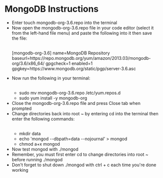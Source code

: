 <h1>MongoDB Instructions</h1>
<ul>
<li>Enter touch mongodb-org-3.6.repo into the terminal</li>
<li>Now open the mongodb-org-3.6.repo file in your code editor (select it from the left-hand file menu) and paste the following into it then save the file:</li>
<br>
<p>
[mongodb-org-3.6]
name=MongoDB Repository
baseurl=https://repo.mongodb.org/yum/amazon/2013.03/mongodb-org/3.6/x86_64/
gpgcheck=1
enabled=1
gpgkey=https://www.mongodb.org/static/pgp/server-3.6.asc
</p>
<li>Now run the following in your terminal:</li>
<br>
<ul>
<li>sudo mv mongodb-org-3.6.repo /etc/yum.repos.d</li>
<li>sudo yum install -y mongodb-org</li>
</ul>
<li>Close the mongodb-org-3.6.repo file and press Close tab when prompted</li>
<li>Change directories back into root ~ by entering cd into the terminal then enter the following commands:</li>
<br>
<ul>
<li>mkdir data</li>
<li>echo 'mongod --dbpath=data --nojournal' > mongod</li>
<li>chmod a+x mongod</li>
</ul>
<li>Now test mongod with ./mongod
<li>Remember, you must first enter cd to change directories into root ~ before running ./mongod</li>
<li>Don't forget to shut down ./mongod with ctrl + c each time you're done working</li>
</ul>
